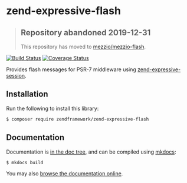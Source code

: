 # zend-expressive-flash

> ## Repository abandoned 2019-12-31
>
> This repository has moved to [mezzio/mezzio-flash](https://github.com/mezzio/mezzio-flash).

[![Build Status](https://secure.travis-ci.org/zendframework/zend-expressive-flash.svg?branch=master)](https://secure.travis-ci.org/zendframework/zend-expressive-flash)
[![Coverage Status](https://coveralls.io/repos/github/zendframework/zend-expressive-flash/badge.svg?branch=master)](https://coveralls.io/github/zendframework/zend-expressive-flash?branch=master)

Provides flash messages for PSR-7 middleware using
[zend-expressive-session](https://docs.zendframework.com/zend-expressive-session/).

## Installation

Run the following to install this library:

```bash
$ composer require zendframework/zend-expressive-flash
```

## Documentation

Documentation is [in the doc tree](docs/book/), and can be compiled using [mkdocs](http://www.mkdocs.org):

```bash
$ mkdocs build
```

You may also [browse the documentation online](https://docs.zendframework.com/zend-expressive-flash/).
